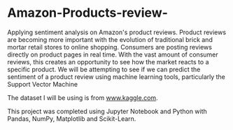 # Amazon-Products-review-
Applying sentiment analysis on Amazon's product reviews.
Product reviews are becoming more important with the evolution of traditional brick and mortar retail stores to online shopping. Consumers are posting reviews directly on product pages in real time. With the vast amount of consumer reviews, this creates an opportunity to see how the market reacts to a specific product.
We will be attempting to see if we can predict the sentiment of a product review using machine learning tools, particularly the Support Vector Machine

The dataset I will be using is from www.kaggle.com.

This project was completed using Jupyter Notebook and Python with Pandas, NumPy, Matplotlib and Scikit-Learn.
